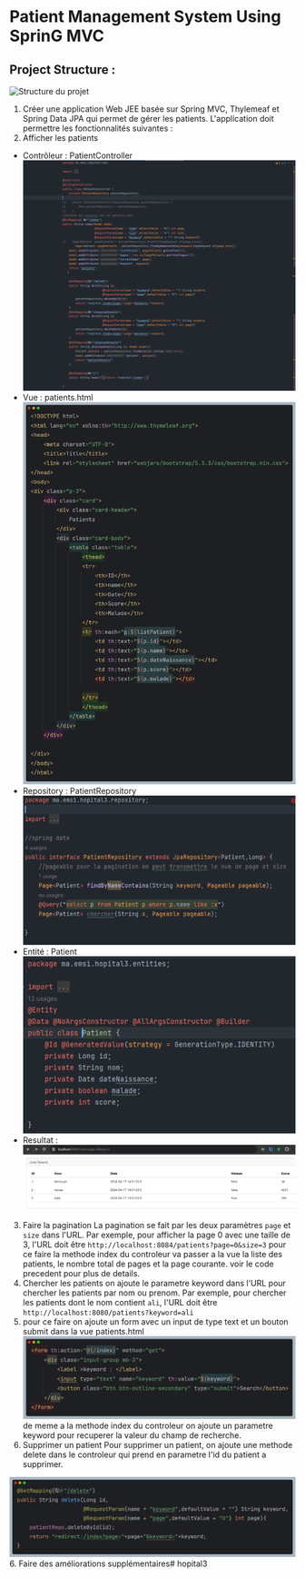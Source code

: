 # Patient Management System Using SprinG MVC

<H2> Project Structure :</H2>
<img src="../../Downloads/SpringMVCv1-main/Capture/capture1.png" alt="Structure du projet">

1. Créer une application Web JEE basée sur Spring MVC, Thylemeaf et Spring Data JPA qui permet de gérer les patients. L'application doit permettre les fonctionnalités suivantes :
2. Afficher les patients
 - Contrôleur : PatientController
    <img src="Capture/capture2.png">
 - Vue : patients.html
    <img src="Capture/capture3.png">
 - Repository : PatientRepository
    <img src="Capture/capture4.png">
 - Entité : Patient
    <img src="Capture/capture5.png">
 - Resultat :
    <img src="Capture/capture7.png">
3. Faire la pagination
La pagination se fait par les deux paramètres `page` et `size` dans l'URL. Par exemple, pour afficher la page 0 avec une taille de 3, l'URL doit être `http://localhost:8084/patients?page=0&size=3` 
pour ce faire la methode index du controleur va passer a la vue la liste des patients, le nombre total de pages et la page courante.
 voir le code precedent pour plus de details.
4. Chercher les patients
on ajoute le parametre keyword dans l'URL pour chercher les patients par nom ou prenom. Par exemple, pour chercher les patients dont le nom contient `ali`, l'URL doit être `http://localhost:8080/patients?keyword=ali`
5. pour ce faire on ajoute un form avec un input de type text et un bouton submit dans la vue patients.html
    <img src="Capture/capture8.png">
de meme a la methode index du controleur on ajoute un parametre keyword pour recuperer la valeur du champ de recherche.
5. Supprimer un patient 
Pour supprimer un patient, on ajoute une methode delete dans le controleur qui prend en parametre l'id du patient a supprimer.
<img src="Capture/capture9.png">
6. Faire des améliorations supplémentaires#   h o p i t a l 3 
 
 